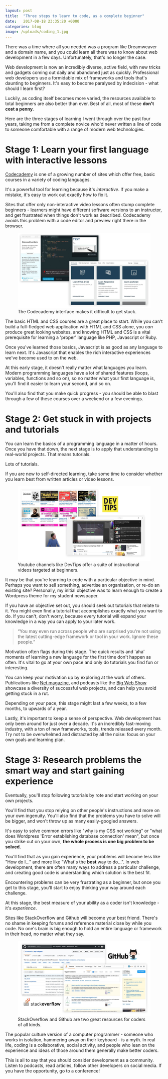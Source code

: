 ```yaml
---
layout: post
title:  "Three steps to learn to code, as a complete beginner"
date:   2017-08-18 23:35:20 +0000
categories: blog
image: /uploads/coding_1.jpg
---
```


There was a time where all you needed was a program like Dreamweaver and a domain name, and you could learn all there was to know about web development in a few days. Unfortunately, that's no longer the case.

Web development is now an incredibly diverse, active field, with new tricks and gadgets coming out daily and abandoned just as quickly. Professional web developers use a formidable mix of frameworks and tools that's daunting to beginners. It's easy to become paralysed by indecision - what should I learn first?

Luckily, as coding itself becomes more varied, the resources available to total beginners are also better than ever. Best of all, most of these **don't cost a penny**.

Here are the three stages of learning I went through over the past four years, taking me from a complete novice who'd never written a line of code to someone comfortable with a range of modern web technologies.

Stage 1: Learn your first language with interactive lessons
========

[Codecademy](http://codecademy.com) is one of a growing number of sites which offer free, basic courses in a variety of coding languages.

It's a powerful tool for learning because it's *interactive*. If you make a mistake, it's easy to work out exactly how to fix it.

Sites that offer only non-interactive video lessons often stump complete beginners - learners might have different software versions to an instructor, and get frustrated when things don't work as described. Codecademy avoids this problem with a code editor and preview right there in the browser.

<figure>
  <img src="/uploads/coding_3.jpg"/>
  <figcaption>The Codecademy interface makes it difficult to get stuck.</figcaption>
</figure>

The basic HTML and CSS courses are a great place to start. While you can't build a full-fledged web application with HTML and CSS alone, you *can* produce great looking websites, and knowing HTML and CSS is a vital prerequisite for learning a 'proper' language like PHP, Javascript or Ruby.

Once you've learned those basics, Javascript is as good as any language to learn next. It's Javascript that enables the rich interactive experiences we've become used to on the web.

At this early stage, it doesn't really matter what languages you learn. Modern programming languages have a lot of shared features (loops, variables, functions and so on), so no matter what your first language is, you'll find it easier to learn your second, and so on.

You'll also find that you make quick progress - you should be able to blast through a few of these courses over a weekend or a few evenings.


Stage 2: Get stuck in with projects and tutorials
===============

You can learn the basics of a programming language in a matter of hours. Once you have that down, the next stage is to apply that understanding to real-world projects. That means tutorials.

Lots of tutorials.

If you are new to self-directed learning, take some time to consider whether you learn best from written articles or video lessons.

<figure>
  <img src="/uploads/coding_2.jpg"/>
  <figcaption>Youtube channels like DevTips offer a suite of instructional videos targeted at beginners.</figcaption>
</figure>

It may be that you're learning to code with a particular objective in mind. Perhaps you want to sell something, advertise an organisation, or re-do an existing site? Personally, my initial objective was to learn enough to create a Wordpress theme for my student newspaper.

If you have an objective set out, you should seek out tutorials that relate to it. You might even find a tutorial that accomplishes exactly what you want to do. If you can't, don't worry, because every tutorial will expand your knowledge in a way you can apply to your later work.

<blockquote><q>You may even run across people who are surprised you're not using the latest cutting-edge framework or tool in your work. Ignore these people.</q></blockquote>

Motivation often flags during this stage. The quick results and 'aha' moments of learning a new language for the first time don't happen as often. It's vital to go at your own pace and only do tutorials you find fun or interesting.

You can keep your motivation up by exploring at the work of others. Publications like [Net magazine](http://www.creativebloq.com/net-magazine), and podcasts like the [Big Web Show](http://5by5.tv/bigwebshow) showcase a diversity of successful web projects, and can help you avoid getting stuck in a rut.

Depending on your pace, this stage might last a few weeks, to a few months, to upwards of a year.

Lastly, it's important to keep a sense of perspective. Web development has only been around for just over a decade. It's an incredibly fast-moving industry, with a ton of new frameworks, tools, trends released every month. Try not to be overwhelmed and distracted by all the noise: focus on your own goals and learning plan.


Stage 3: Research problems the smart way and start gaining experience
================

Eventually, you'll stop following tutorials by rote and start working on your own projects.

You'll find that you stop relying on other people's instructions and more on your own ingenuity. You'll also find that the problems you have to solve will be bigger, and won't throw up as many easily-googled answers.

It's easy to solve common errors like "why is my CSS not working" or "what does Wordpress 'Error establishing database connection' mean", but once you strike out on your own, **the whole process is one big problem to be solved**.

You'll find that as you gain experience, your problems will become less like "How do I..." and more like "What's the **best** way to do...". In web development, there are often many ways to address a particular challenge, and creating good code is understanding which solution is the best fit.

Encountering problems can be very frustrating as a beginner, but once you get to this stage, you'll start to enjoy thinking your way around each challenge.

At this stage, the best measure of your ability as a coder isn't knowledge - it's *experience*.

Sites like StackOverflow and Github will become your best friend. There's no shame in keeping forums and reference material close by while you code. No one's brain is big enough to hold an entire language or framework in their head, no matter what they say.

<figure>
  <img src="/uploads/coding_4.jpg"/>
  <figcaption>StackOverflow and Github are two great resources for coders of all kinds.</figcaption>
</figure>

The popular culture version of a computer programmer - someone who works in isolation, hammering away on their keyboard - is a myth. In real life, coding is a collaborative, social activity, and people who lean on the experience and ideas of those around them generally make better coders.

This is all to say that you should consider development as a community. Listen to podcasts, read articles, follow other developers on social media. If you have the opportunity, go to a conference!
